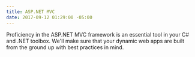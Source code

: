 ```yaml
---
title: ASP.NET MVC
date: 2017-09-12 01:29:00 -05:00
---
```


Proficiency in the ASP.NET MVC framework is an essential tool in your C# and .NET toolbox. We'll make sure that your dynamic web apps are built from the ground up with best practices in mind.
